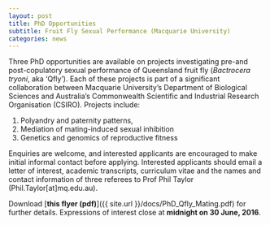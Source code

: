 ```yaml
---
layout: post
title: PhD Opportunities
subtitle: Fruit Fly Sexual Performance (Macquarie University)
categories: news
---
```


Three PhD opportunities are available on projects investigating pre-and post-copulatory sexual performance of Queensland fruit fly (_Bactrocera tryoni_, aka ‘Qfly’). Each of these projects is part of a significant collaboration between Macquarie University’s Department of Biological Sciences and Australia’s Commonwealth Scientific and Industrial Research Organisation (CSIRO).
Projects include:

1. Polyandry and paternity patterns,
2. Mediation of mating-induced sexual inhibition
3. Genetics and genomics of reproductive fitness

Enquiries are welcome, and interested applicants are encouraged to make initial informal contact before applying. Interested applicants should email a letter of interest, academic transcripts, curriculum vitae and the names and contact information of three referees to Prof Phil Taylor (Phil.Taylor[at]mq.edu.au).

Download [**this flyer (pdf)**]({{ site.url }}/docs/PhD_Qfly_Mating.pdf) for further details. Expressions of interest close at **midnight on 30 June, 2016**.
